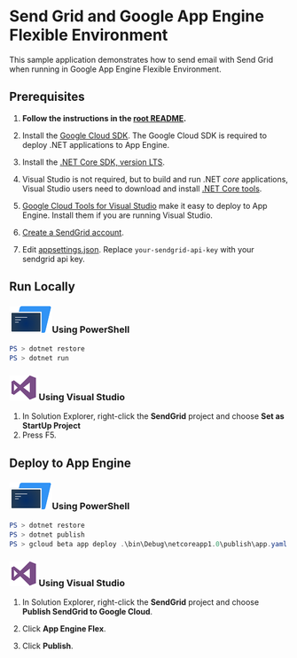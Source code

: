 # Send Grid and Google App Engine Flexible Environment

This sample application demonstrates how to send email with Send Grid
when running in Google App Engine Flexible Environment.

## Prerequisites

1.  **Follow the instructions in the [root README](../../../README.md).**
  
2.  Install the [Google Cloud SDK](https://cloud.google.com/sdk/).  The Google Cloud SDK
    is required to deploy .NET applications to App Engine.

2.  Install the [.NET Core SDK, version LTS](https://www.microsoft.com/net/download/core#/lts).

2.  Visual Studio is not required, but to build and run .NET *core* applications,
    Visual Studio users need to download and install 
	[.NET Core tools](https://www.microsoft.com/net/core#windowsvs2015).

3.  [Google Cloud Tools for Visual Studio](
	https://marketplace.visualstudio.com/items?itemName=GoogleCloudTools.GoogleCloudPlatformExtensionforVisualStudio)
    make it easy to deploy to App Engine.  Install them if you are running Visual Studio.

4.  [Create a SendGrid account](http://sendgrid.com/partner/google).

4.  Edit [appsettings.json](appsettings.json).  Replace 
    `your-sendgrid-api-key` with your sendgrid api key.

## Run Locally

### ![PowerShell](../.resources/powershell.png)Using PowerShell

```psm1
PS > dotnet restore
PS > dotnet run
```

### ![Visual Studio](../.resources/visual-studio.png)Using Visual Studio

1.  In Solution Explorer, right-click the **SendGrid** project and choose **Set as StartUp Project**
2.  Press F5.

## Deploy to App Engine

### ![PowerShell](../.resources/powershell.png)Using PowerShell


```psm1
PS > dotnet restore
PS > dotnet publish
PS > gcloud beta app deploy .\bin\Debug\netcoreapp1.0\publish\app.yaml
```

### ![Visual Studio](../.resources/visual-studio.png)Using Visual Studio


1.  In Solution Explorer, right-click the **SendGrid** project and choose 
    **Publish SendGrid to Google Cloud**.

2.  Click **App Engine Flex**.

3.  Click **Publish**.


